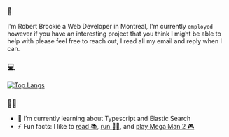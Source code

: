 ### 👋 
I'm Robert Brockie a Web Developer in Montreal, I'm currently `employed` however if you have an interesting project that you think I might be able to help with please feel free to reach out, I read all my email and reply when I can.

### 💻
[![Top Langs](https://github-readme-stats.vercel.app/api/top-langs/?username=robertbrockie&layout=compact&langs_count=10)](https://github.com/robertbrockie)

### 👨‍💻
- 🌱 I’m currently learning about Typescript and Elastic Search
- ⚡ Fun facts: I like to [read 📚](https://www.coolkidsreadbooks.com/), [run 🏃‍♂️](https://www.15x365.com), and [play Mega Man 2 🎮](https://mm2.robertbrockie.com)

<!--
**robertbrockie/robertbrockie** is a ✨ _special_ ✨ repository because its `README.md` (this file) appears on your GitHub profile.

Here are some ideas to get you started:

- 🔭 I’m currently working on ...
- 🌱 I’m currently learning ...
- 👯 I’m looking to collaborate on ...
- 🤔 I’m looking for help with ...
- 💬 Ask me about ...
- 📫 How to reach me: ...
- 😄 Pronouns: ...
-->
